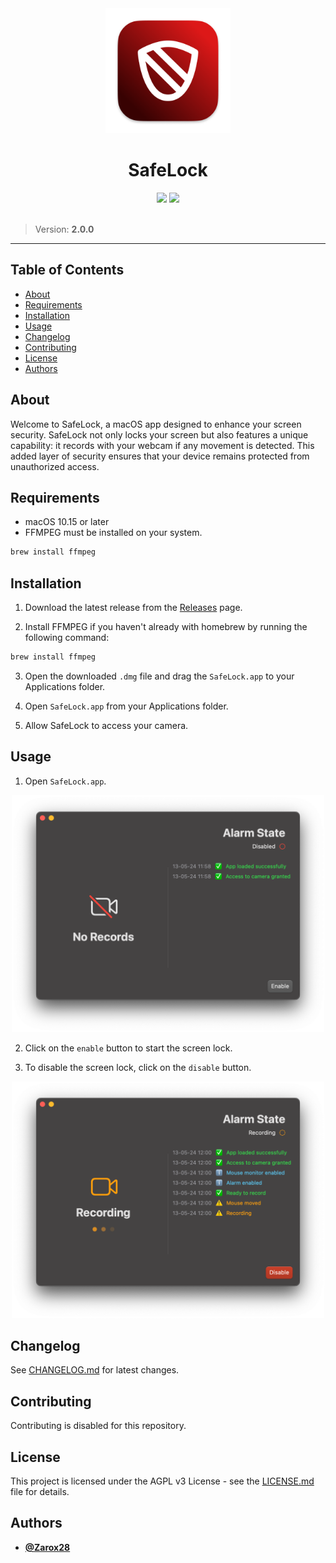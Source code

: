 <div align="center">
	<img src="assets/logo.png" width="200"/>
	<h1>SafeLock</h1>
	<img src="https://img.shields.io/badge/swift-%23007ACC.svg?style=for-the-badge&logo=swift&logoColor=white"/>
	<img src="https://img.shields.io/badge/License-AGPL_v3-blue.svg?style=for-the-badge"/>
</div>

<br />

> Version: **2.0.0**

---

## Table of Contents

- [About](#about)
- [Requirements](#requirements)
- [Installation](#installation)
- [Usage](#usage)
- [Changelog](#changelog)
- [Contributing](#contributing)
- [License](#license)
- [Authors](#authors)

## About

Welcome to SafeLock, a macOS app designed to enhance your screen security. SafeLock not only locks your screen but also features a unique capability: it records with your webcam if any movement is detected. This added layer of security ensures that your device remains protected from unauthorized access.

## Requirements

- macOS 10.15 or later
- FFMPEG must be installed on your system.

```bash
brew install ffmpeg
```

## Installation

1. Download the latest release from the [Releases](https://github.com/Zarox28/SafeLock/releases/latest) page.

2. Install FFMPEG if you haven't already with homebrew by running the following command:

```bash
brew install ffmpeg
```

3. Open the downloaded `.dmg` file and drag the `SafeLock.app` to your Applications folder.

4. Open `SafeLock.app` from your Applications folder.

5. Allow SafeLock to access your camera.

## Usage

1. Open `SafeLock.app`.

<div align="center">
	<img src="assets/default.png" width="500"/>
</div>

2. Click on the `enable` button to start the screen lock.

3. To disable the screen lock, click on the `disable` button.

<div align="center">
	<img src="assets/recording.png" width="500"/>
</div>

## Changelog

See [CHANGELOG.md](CHANGELOG.md) for latest changes.

## Contributing

Contributing is disabled for this repository.

## License

This project is licensed under the AGPL v3 License - see the [LICENSE.md](LICENSE.md) file for details.

## Authors

- **[@Zarox28](https://github.com/Zarox28)**
